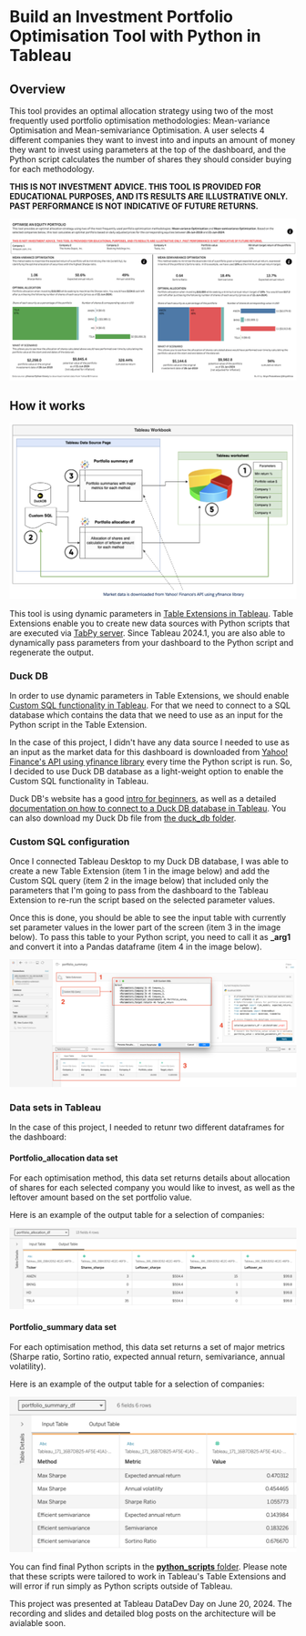 # Build an Investment Portfolio Optimisation Tool with Python in Tableau
## Overview
This tool provides an optimal allocation strategy using two of the most frequently used portfolio optimisation methodologies: Mean-variance Optimisation and Mean-semivariance Optimisation. A user selects 4 different companies they want to invest into and inputs an amount of money they want to invest using parameters at the top of the dashboard, and the Python script calculates the number of shares they should consider buying for each methodology. 

**THIS IS NOT INVESTMENT ADVICE. THIS TOOL IS PROVIDED FOR EDUCATIONAL PURPOSES, AND ITS RESULTS ARE ILLUSTRATIVE ONLY. PAST PERFORMANCE IS NOT INDICATIVE OF FUTURE RETURNS.**

![dashboard](images/dashboard.png)
## How it works

![architecture_order](images/architecture_order.png)

This tool is using dynamic parameters in [Table Extensions in Tableau](https://help.tableau.com/current/online/en-us/tc_table_extensions.htm). Table Extensions enable you to create new data sources with Python scripts that are executed via [TabPy server](https://www.tableau.com/developer/tools/python-integration-tabpy). Since Tableau 2024.1, you are also able to dynamically pass parameters from your dashboard to the Python script and regenerate the output. 

### Duck DB
In order to use dynamic parameters in Table Extensions, we should enable [Custom SQL functionality in Tableau](https://help.tableau.com/current/pro/desktop/en-us/customsql.htm). For that we need to connect to a SQL database which contains the data that we need to use as an input for the Python script in the Table Extension. 

In the case of this project, I didn't have any data source I needed to use as an input as the market data for this dashboard is downloaded from [Yahoo! Finance's API using yfinance library](https://github.com/ranaroussi/yfinance/tree/main) every time the Python script is run. So, I decided to use Duck DB database as a light-weight option to enable the Custom SQL functionality in Tableau. 

Duck DB's website has a good [intro for beginners](https://motherduck.com/blog/duckdb-tutorial-for-beginners/), as well as a detailed [documentation on how to connect to a Duck DB database in Tableau](https://duckdb.org/docs/guides/data_viewers/tableau.html). You can also download my Duck Db file from [the duck_db folder](https://github.com/anyalitica/tableau-table-extensions-portfolio-optimization/tree/main/duck_db). 

### Custom SQL configuration
Once I connected Tableau Desktop to my Duck DB database, I was able to create a new Table Extension (item 1 in the image below) and add the Custom SQL query (item 2 in the image below) that included only the parameters that I'm going to pass from the dashboard to the Tableau Extension to re-run the script based on the selected parameter values. 

Once this is done, you should be able to see the input table with currently set parameter values in the lower part of the screen (item 3 in the image below). To pass this table to your Python script, you need to call it as **_arg1** and convert it into a Pandas dataframe (item 4 in the image below).

![custom_sql](images/custom_sql.png)

### Data sets in Tableau

In the case of this project, I needed to retunr two different dataframes for the dashboard:
#### Portfolio_allocation data set

For each optimisation method, this data set returns details about allocation of shares for each selected company you would like to invest, as well as the leftover amount based on the set portfolio value. 

Here is an example of the output table for a selection of companies:

![portfolio_allocation](images/portfolio_allocation_sample.png)

#### Portfolio_summary data set

For each optimisation method, this data set returns a set of major metrics (Sharpe ratio, Sortino ratio, expected annual return, semivariance, annual volatility). 

Here is an example of the output table for a selection of companies:

![portfolio_summary](images/portfolio_summary_sample.png)

You can find final Python scripts in the [**python_scripts** folder](https://github.com/anyalitica/tableau-table-extensions-portfolio-optimization/tree/main/python_scripts). Please note that these scripts were tailored to work in Tableau's Table Extensions and will error if run simply as Python scripts outside of Tableau. 

This project was presented at Tableau DataDev Day on June 20, 2024. The recording and slides and detailed blog posts on the architecture will be avialable soon.
